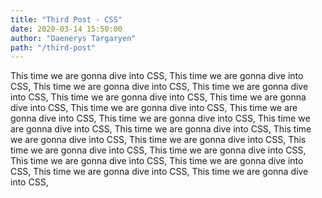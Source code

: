 ```yaml
---
title: "Third Post - CSS"
date: 2020-03-14 15:50:00
author: "Daenerys Targaryen"
path: "/third-post"
---
```


This time we are gonna dive into CSS,
This time we are gonna dive into CSS,
This time we are gonna dive into CSS,
This time we are gonna dive into CSS,
This time we are gonna dive into CSS,
This time we are gonna dive into CSS,
This time we are gonna dive into CSS,
This time we are gonna dive into CSS,
This time we are gonna dive into CSS,
This time we are gonna dive into CSS,
This time we are gonna dive into CSS,
This time we are gonna dive into CSS,
This time we are gonna dive into CSS,
This time we are gonna dive into CSS,
This time we are gonna dive into CSS,
This time we are gonna dive into CSS,
This time we are gonna dive into CSS,
This time we are gonna dive into CSS,
This time we are gonna dive into CSS,
